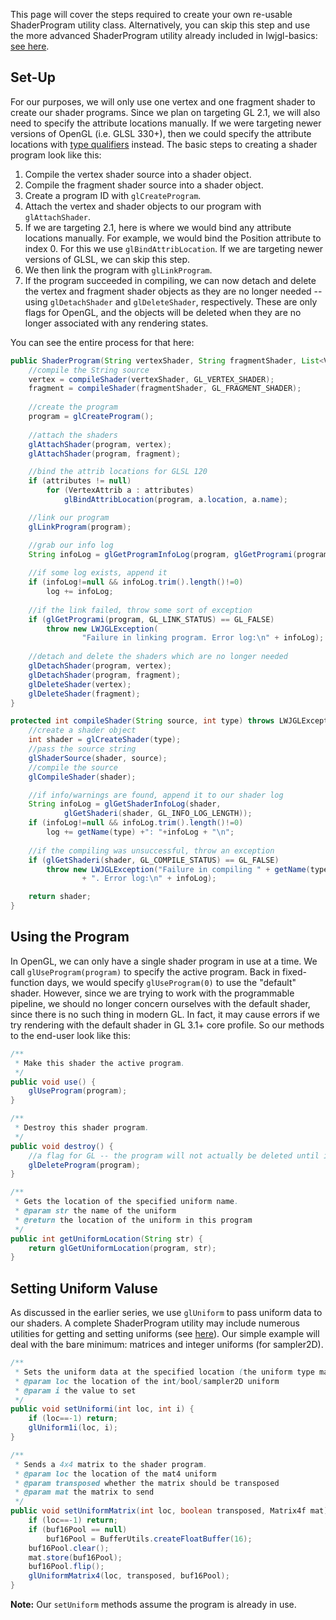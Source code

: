 This page will cover the steps required to create your own re-usable ShaderProgram utility class. Alternatively, you can skip this step and use the more advanced ShaderProgram utility already included in lwjgl-basics: [see here](https://github.com/mattdesl/lwjgl-basics/blob/master/src/mdesl/graphics/glutils/ShaderProgram.java).

## Set-Up

For our purposes, we will only use one vertex and one fragment shader to create our shader programs. Since we plan on targeting GL 2.1, we will also need to specify the attribute locations manually. If we were targeting newer versions of OpenGL (i.e. GLSL 330+), then we could specify the attribute locations with [type qualifiers](http://www.opengl.org/wiki/Type_Qualifier_%28GLSL%29%23Vertex_shader_attribute_index) instead. The basic steps to creating a shader program look like this:

1. Compile the vertex shader source into a shader object.
2. Compile the fragment shader source into a shader object.
3. Create a program ID with `glCreateProgram`.
4. Attach the vertex and shader objects to our program with `glAttachShader`. 
5. If we are targeting 2.1, here is where we would bind any attribute locations manually. For example, we would bind the Position attribute to index 0. For this we use `glBindAttribLocation`. If we are targeting newer versions of GLSL, we can skip this step.
6. We then link the program with `glLinkProgram`.
7. If the program succeeded in compiling, we can now detach and delete the vertex and fragment shader objects as they are no longer needed -- using `glDetachShader` and `glDeleteShader`, respectively. These are only flags for OpenGL, and the objects will be deleted when they are no longer associated with any rendering states.

You can see the entire process for that here:
```java
public ShaderProgram(String vertexShader, String fragmentShader, List<VertexAttrib> attributes) throws LWJGLException {
	//compile the String source
	vertex = compileShader(vertexShader, GL_VERTEX_SHADER);
	fragment = compileShader(fragmentShader, GL_FRAGMENT_SHADER);
	
	//create the program
	program = glCreateProgram();
	
	//attach the shaders
	glAttachShader(program, vertex);
	glAttachShader(program, fragment);

	//bind the attrib locations for GLSL 120
	if (attributes != null)
		for (VertexAttrib a : attributes)
			glBindAttribLocation(program, a.location, a.name);

	//link our program
	glLinkProgram(program);

	//grab our info log
	String infoLog = glGetProgramInfoLog(program, glGetProgrami(program, GL_INFO_LOG_LENGTH));
	
	//if some log exists, append it 
	if (infoLog!=null && infoLog.trim().length()!=0)
		log += infoLog;
	
	//if the link failed, throw some sort of exception
	if (glGetProgrami(program, GL_LINK_STATUS) == GL_FALSE)
		throw new LWJGLException(
				"Failure in linking program. Error log:\n" + infoLog);
	
	//detach and delete the shaders which are no longer needed
	glDetachShader(program, vertex);
	glDetachShader(program, fragment);
	glDeleteShader(vertex);
	glDeleteShader(fragment);
}

protected int compileShader(String source, int type) throws LWJGLException {
	//create a shader object
	int shader = glCreateShader(type);
	//pass the source string
	glShaderSource(shader, source);
	//compile the source
	glCompileShader(shader);

	//if info/warnings are found, append it to our shader log
	String infoLog = glGetShaderInfoLog(shader,
			glGetShaderi(shader, GL_INFO_LOG_LENGTH));
	if (infoLog!=null && infoLog.trim().length()!=0)
		log += getName(type) +": "+infoLog + "\n";
	
	//if the compiling was unsuccessful, throw an exception
	if (glGetShaderi(shader, GL_COMPILE_STATUS) == GL_FALSE)
		throw new LWJGLException("Failure in compiling " + getName(type)
				+ ". Error log:\n" + infoLog);

	return shader;
}
```


## Using the Program

In OpenGL, we can only have a single shader program in use at a time. We call `glUseProgram(program)` to specify the active program. Back in fixed-function days, we would specify `glUseProgram(0)` to use the "default" shader. However, since we are trying to work with the programmable pipeline, we should no longer concern ourselves with the default shader, since there is no such thing in modern GL. In fact, it may cause errors if we try rendering with the default shader in GL 3.1+ core profile. So our methods to the end-user look like this:
```java
/**
 * Make this shader the active program.
 */
public void use() {
	glUseProgram(program);
}

/**
 * Destroy this shader program.
 */
public void destroy() {
	//a flag for GL -- the program will not actually be deleted until it's no longer in use
	glDeleteProgram(program);
}

/**
 * Gets the location of the specified uniform name.
 * @param str the name of the uniform
 * @return the location of the uniform in this program
 */
public int getUniformLocation(String str) {
	return glGetUniformLocation(program, str);
}
```


## Setting Uniform Valuse

As discussed in the earlier series, we use `glUniform` to pass uniform data to our shaders. A complete ShaderProgram utility may include numerous utilities for getting and setting uniforms (see [here](https://github.com/mattdesl/lwjgl-basics/blob/master/src/mdesl/graphics/glutils/ShaderProgram.java)). Our simple example will deal with the bare minimum: matrices and integer uniforms (for sampler2D).

```java
/**
 * Sets the uniform data at the specified location (the uniform type may be int, bool or sampler2D). 
 * @param loc the location of the int/bool/sampler2D uniform 
 * @param i the value to set
 */
public void setUniformi(int loc, int i) {
	if (loc==-1) return;
	glUniform1i(loc, i);
}

/**
 * Sends a 4x4 matrix to the shader program.
 * @param loc the location of the mat4 uniform
 * @param transposed whether the matrix should be transposed
 * @param mat the matrix to send
 */
public void setUniformMatrix(int loc, boolean transposed, Matrix4f mat) {
	if (loc==-1) return;
	if (buf16Pool == null)
		buf16Pool = BufferUtils.createFloatBuffer(16);
	buf16Pool.clear();
	mat.store(buf16Pool);
	buf16Pool.flip();
	glUniformMatrix4(loc, transposed, buf16Pool);
}
```

**Note:** Our `setUniform` methods assume the program is already in use.